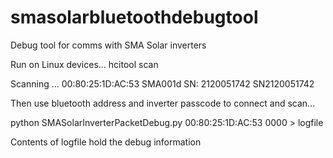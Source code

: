 # smasolarbluetoothdebugtool
Debug tool for comms with SMA Solar inverters

Run on Linux devices...
hcitool scan

Scanning ...
        00:80:25:1D:AC:53       SMA001d SN: 2120051742 SN2120051742


Then use bluetooth address and inverter passcode to connect and scan...

python SMASolarInverterPacketDebug.py 00:80:25:1D:AC:53 0000 > logfile

Contents of logfile hold the debug information
